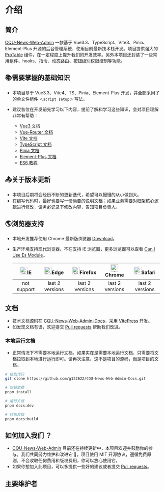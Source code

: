 # 介绍

## 简介

[CQU-News-Web-Admin](https://github.com/g122622/CQU-News-Web-Admin) 一款基于 Vue3.3、TypeScript、Vite3、Pinia、Element-Plus 开源的后台管理系统，使用目前最新技术栈开发。项目提供强大的 [ProTable](../components/proTable.md) 组件，在一定程度上提升我们的开发效率。另外本项目还封装了一些常用组件、hooks、指令、动态路由、按钮级别权限控制等功能。

## 📚️需要掌握的基础知识

- 本项目基于 Vue3.3、Vite4、TS、Pinia、Element-Plus 开发，并全部采用了的单文件组件 `＜script setup＞` 写法。

- 建议各位在开发前先学习以下内容，提前了解和学习这些知识，会对项目理解非常有帮助：
  - [Vue3 文档](https://cn.vuejs.org/guide/introduction.html)
  - [Vue-Router 文档](https://router.vuejs.org/zh/guide/)
  - [Vite 文档](https://cn.vitejs.dev/guide/)
  - [TypeScript 文档](https://www.typescriptlang.org/zh/docs/)
  - [Pinia 文档](https://pinia.web3doc.top/introduction.html)
  - [Element-Plus 文档](https://element-plus.org/zh-CN/component/button.html)
  - [ES6 教程](https://es6.ruanyifeng.com/)

## 📤️关于版本更新

- 本项目后期将会经历不断的更新迭代，希望可以慢慢的从小做到大。
- 在编写代码时，最好也要写一份简要的说明文档；如果业务需要对框架核心逻辑进行修改，请务必记录下修改内容，告知项目负责人。

## 🌎浏览器支持

- 本地开发推荐使用 Chrome 最新版浏览器 [Download](https://www.google.com/intl/zh-CN/chrome/)。

- 生产环境支持现代浏览器，不在支持 IE 浏览器，更多浏览器可以查看 [Can I Use Es Module](https://caniuse.com/?search=ESModule)。

  | [<img src="https://raw.githubusercontent.com/alrra/browser-logos/master/src/archive/internet-explorer_9-11/internet-explorer_9-11_48x48.png" alt="IE" width="24px" height="24px"  />](http://godban.github.io/browsers-support-badges/)IE | [<img src="https://raw.githubusercontent.com/alrra/browser-logos/master/src/edge/edge_48x48.png" alt=" Edge" width="24px" height="24px" />](http://godban.github.io/browsers-support-badges/)Edge | [<img src="https://raw.githubusercontent.com/alrra/browser-logos/master/src/firefox/firefox_48x48.png" alt="Firefox" width="24px" height="24px" />](http://godban.github.io/browsers-support-badges/)Firefox | [<img src="https://raw.githubusercontent.com/alrra/browser-logos/master/src/chrome/chrome_48x48.png" alt="Chrome" width="24px" height="24px" />](http://godban.github.io/browsers-support-badges/)Chrome | [<img src="https://raw.githubusercontent.com/alrra/browser-logos/master/src/safari/safari_48x48.png" alt="Safari" width="24px" height="24px" />](http://godban.github.io/browsers-support-badges/)Safari |
  | :---------------------------------------------------------------------------------------------------------------------------------------------------------------------------------------------------------------------------------------: | :-----------------------------------------------------------------------------------------------------------------------------------------------------------------------------------------------: | :----------------------------------------------------------------------------------------------------------------------------------------------------------------------------------------------------------: | :------------------------------------------------------------------------------------------------------------------------------------------------------------------------------------------------------: | :------------------------------------------------------------------------------------------------------------------------------------------------------------------------------------------------------: |
  |                                                                                                                not support                                                                                                                |                                                                                          last 2 versions                                                                                          |                                                                                               last 2 versions                                                                                                |                                                                                             last 2 versions                                                                                              |                                                                                             last 2 versions                                                                                              |

## 文档

- 技术文档源码在 [CQU-News-Web-Admin-Docs](https://github.com/g122622/CQU-News-Web-Admin-Docs)，采用 [VitePress](https://vitepress.vuejs.org/) 开发。
- 如发现文档有误，欢迎提交 [Pull requests](https://github.com/g122622/CQU-News-Web-Admin-Docs/pulls) 帮助我们改进。

### 本地运行文档

- 正常情况下不需要本地运行文档。如果实在是需要本地运行文档，只需要将文档拉取到本地进行运行即可。请再次注意，这不是项目的源码，而是项目的文档。

```bash
# 拉取代码
git clone https://github.com/g122622/CQU-News-Web-Admin-Docs.git

# 安装依赖
pnpm install

# 运行文档
pnpm docs:dev

# 打包文档
pnpm docs:build
```

## 如何加入我们 ？

- [CQU-News-Web-Admin](https://github.com/g122622/CQU-News-Web-Admin) 目前还在持续更新中，本项目欢迎并鼓励你的参与，我们共同努力维护和改进它 💪。项目使用 MIT 开源协议，遵循免费原则，不会收取任何费用和版权费用，你可以放心使用它。
- 如果你想加入此项目，可以多提供一些好的建议或者提交 [Pull requests](https://github.com/g122622/CQU-News-Web-Admin-Docs/pulls)。

<script setup> 
const contributor = [
	{src:'https://avatars.githubusercontent.com/u/51069636?v=4',link:'https://github.com/g122622'},
]
</script>

## 主要维护者

<Avatar v-for="user in contributor" :src="user.src" :link="user.link"/>
